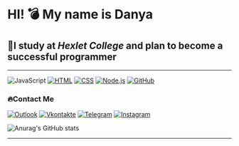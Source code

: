 # HI! 💣 My name is Danya
## 📖I study at *Hexlet College* and plan to become a successful programmer
____
 ![JavaScript](https://img.shields.io/badge/-JavaScript-090909?style=for-the-badge&logo=JavaScript&logoColor=E9D54D)
 [![HTML](https://img.shields.io/badge/-HTML-E34F26?style=for-the-badge&logo=html5&logoColor=white)](https://html.com/)
[![CSS](https://img.shields.io/badge/-CSS-1572B6?style=for-the-badge&logo=css3&logoColor=white)](https://www.w3.org/Style/CSS/Overview.en.html)
[![Node.js](https://img.shields.io/badge/-Node.js-339933?style=for-the-badge&logo=node-dot-js&logoColor=white)](https://nodejs.org/)
[![GitHub](https://img.shields.io/badge/-GitHub-181717?style=for-the-badge&logo=github&logoColor=white)](https://github.com/KudesnikRaf) 


### 🔥Сontact Me
[![Outlook](https://img.shields.io/badge/-Outlook-000000?style=for-the-badge&logo=microsoft-outlook&logoColor=white)](mailto:kolesnik.js@outlook.com)
[![Vkontakte](https://img.shields.io/badge/-Vkontakte-090909?style=for-the-badge&logo=Vk&logoColor=4F7DB3)](https://vk.com/danyakolezz)
[![Telegram](https://img.shields.io/badge/-Telegram-090909?style=for-the-badge&logo=telegram&logoColor=27A0D9)](https://t.me/raph3dev)
[![Instagram](https://img.shields.io/badge/-Instagram-090909?style=for-the-badge&logo=instagram&logoColor=B4068E)](https://www.instagram.com/danyakolezz13/)


![Anurag's GitHub stats](https://github-readme-stats.vercel.app/api?username=anuraghazra&show_icons=true&theme=tokyonight)
___



